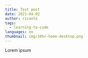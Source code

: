 ```yaml
---
title: Test post
date: 2021-04-02
author: risanto
tags:
  - learning-to-code
languages: en
thumbnail: img/10hr-home-desktop.png
---
```

Lorem ipsum